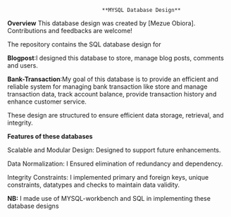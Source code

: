                                   **MYSQL Database Design**
**Overview**
This database design was created by [Mezue Obiora]. Contributions and feedbacks are welcome!

The repository contains the SQL database design for

**Blogpost**:I designed this database to store, manage blog posts, comments and users.

**Bank-Transaction**:My goal of this database is to provide an efficient and reliable system for managing bank transaction like store and manage transaction data, track account balance, provide transaction history and enhance customer service.

These design are structured to ensure efficient data storage, retrieval, and integrity.

**Features of these databases**
                    
Scalable and Modular Design: Designed to support future enhancements.

Data Normalization: I Ensured elimination of redundancy and dependency.

Integrity Constraints: I implemented primary and foreign keys, unique constraints, datatypes and checks to maintain data validity.

**NB:** I made use of MYSQL-workbench and SQL in implementing these database designs
